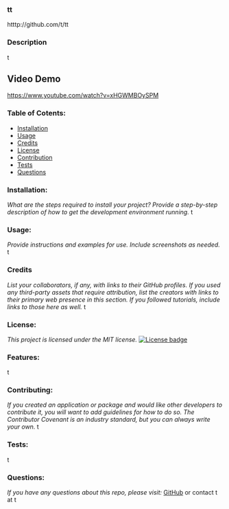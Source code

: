 
  ### tt
  htttp://github.com/t/tt

  ### Description
  t

  ## Video Demo
  https://www.youtube.com/watch?v=xHGWMBOySPM

  ### Table of Cotents:
  * [Installation](#installation)
  * [Usage](#usage)
  * [Credits](#credits)
  * [License](#license)
  * [Contribution](#contribution)
  * [Tests](#tests)
  * [Questions](#questions)

  ### Installation:
  *What are the steps required to install your project? Provide a step-by-step description of how to get the development environment running.*
  t

  ### Usage:
  *Provide instructions and examples for use. Include screenshots as needed.*
  t

  ### Credits
  *List your collaborators, if any, with links to their GitHub profiles.
  If you used any third-party assets that require attribution, list the creators with links to their primary web presence in this section.
  If you followed tutorials, include links to those here as well.*
  t

  ### License:
  *This project is licensed under the MIT license.*
  [![License badge](https://img.shields.io/badge/license-MIT-<COLOR>.svg)](#license)
  
  ### Features:
  t

  ### Contributing:
  *If you created an application or package and would like other developers to contribute it, you will want to add guidelines for how to do so. The Contributor Covenant is an industry standard, but you can always write your own.*
  t

  ### Tests:
  t

  ### Questions:
  *If you have any questions about this repo, please visit:*
  [GitHub](https://github.com/t)
  or contact t at t
